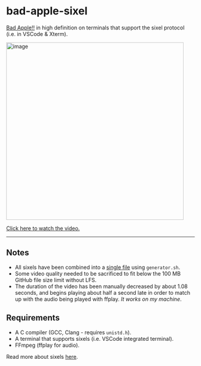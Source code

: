 # bad-apple-sixel
[Bad Apple!!](https://en.wikipedia.org/wiki/Bad_Apple!!#Use_as_a_graphical_and_audio_test) in high definition on terminals that support the sixel protocol (i.e. in VSCode &amp; Xterm).

<img width="474" alt="image" src="https://github.com/user-attachments/assets/665970df-9f61-48f1-946f-07dbbc72a530">

[Click here to watch the video.](https://objectoops.github.io/bad-apple-sixel/)

___

## Notes
- All sixels have been combined into a [single file](./assets/frame_data_sixels) using `generator.sh`.
- Some video quality needed to be sacrificed to fit below the 100 MB GitHub file size limit without LFS.
- The duration of the video has been manually decreased by about 1.08 seconds, and begins playing about half a second late in order to match up with the audio being played with ffplay. *It works on my machine*.

## Requirements
- A C compiler (GCC, Clang - requires `unistd.h`).
- A terminal that supports sixels (i.e. VSCode integrated terminal).
- FFmpeg (ffplay for audio).

Read more about sixels [here](https://code.visualstudio.com/updates/v1_80#_terminal).

